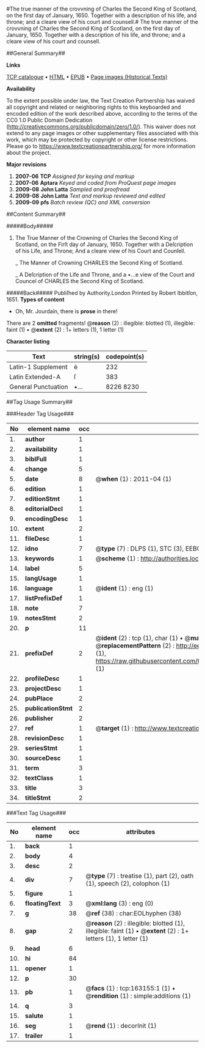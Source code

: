 #The true manner of the crovvning of Charles the Second King of Scotland, on the first day of January, 1650. Together with a description of his life, and throne; and a cleare view of his court and counsell.#
The true manner of the crovvning of Charles the Second King of Scotland, on the first day of January, 1650. Together with a description of his life, and throne; and a cleare view of his court and counsell.

##General Summary##

**Links**

[TCP catalogue](http://www.ota.ox.ac.uk/tcp/)  • 
[HTML](http://tei.it.ox.ac.uk/tcp/Texts-HTML/free/A95/A95073.html)  • 
[EPUB](http://tei.it.ox.ac.uk/tcp/Texts-EPUB/free/A95/A95073.epub) • 
[Page images (Historical Texts)](https://historicaltexts.jisc.ac.uk/eebo-99870746e)

**Availability**

To the extent possible under law, the Text Creation Partnership has waived all copyright and related or neighboring rights to this keyboarded and encoded edition of the work described above, according to the terms of the CC0 1.0 Public Domain Dedication (http://creativecommons.org/publicdomain/zero/1.0/). This waiver does not extend to any page images or other supplementary files associated with this work, which may be protected by copyright or other license restrictions. Please go to https://www.textcreationpartnership.org/ for more information about the project.

**Major revisions**

1. __2007-06__ __TCP__ *Assigned for keying and markup*
1. __2007-06__ __Aptara__ *Keyed and coded from ProQuest page images*
1. __2009-08__ __John Latta__ *Sampled and proofread*
1. __2009-08__ __John Latta__ *Text and markup reviewed and edited*
1. __2009-09__ __pfs__ *Batch review (QC) and XML conversion*

##Content Summary##

#####Body#####

1. The True Manner of the Crowning of Charles the Second King
of Scotland, on the Firſt day of January, 1650. Together with a Deſcription of his Life, and Throne;
And a cleare view of his Court and Counſell.

    _ The Manner of Crowning
CHARLES the Second King
of Scotland.

    _ A Deſcription of the Life and Throne, and a •…e view of the Court and Councel of CHARLES the Second King of Scotland.

#####Back#####
Publiſhed by Authority.London Printed by Robert Ibbitſon, 1651.
**Types of content**

  * Oh, Mr. Jourdain, there is **prose** in there!

There are 2 **omitted** fragments! 
 @__reason__ (2) : illegible: blotted (1), illegible: faint (1)  •  @__extent__ (2) : 1+ letters (1), 1 letter (1)

**Character listing**


|Text|string(s)|codepoint(s)|
|---|---|---|
|Latin-1 Supplement|è|232|
|Latin Extended-A|ſ|383|
|General Punctuation|•…|8226 8230|

##Tag Usage Summary##

###Header Tag Usage###

|No|element name|occ|attributes|
|---|---|---|---|
|1.|__author__|1||
|2.|__availability__|1||
|3.|__biblFull__|1||
|4.|__change__|5||
|5.|__date__|8| @__when__ (1) : 2011-04 (1)|
|6.|__edition__|1||
|7.|__editionStmt__|1||
|8.|__editorialDecl__|1||
|9.|__encodingDesc__|1||
|10.|__extent__|2||
|11.|__fileDesc__|1||
|12.|__idno__|7| @__type__ (7) : DLPS (1), STC (3), EEBO-CITATION (1), PROQUEST (1), VID (1)|
|13.|__keywords__|1| @__scheme__ (1) : http://authorities.loc.gov/ (1)|
|14.|__label__|5||
|15.|__langUsage__|1||
|16.|__language__|1| @__ident__ (1) : eng (1)|
|17.|__listPrefixDef__|1||
|18.|__note__|7||
|19.|__notesStmt__|2||
|20.|__p__|11||
|21.|__prefixDef__|2| @__ident__ (2) : tcp (1), char (1)  •  @__matchPattern__ (2) : ([0-9\-]+):([0-9IVX]+) (1), (.+) (1)  •  @__replacementPattern__ (2) : http://eebo.chadwyck.com/downloadtiff?vid=$1&page=$2 (1), https://raw.githubusercontent.com/textcreationpartnership/Texts/master/tcpchars.xml#$1 (1)|
|22.|__profileDesc__|1||
|23.|__projectDesc__|1||
|24.|__pubPlace__|2||
|25.|__publicationStmt__|2||
|26.|__publisher__|2||
|27.|__ref__|1| @__target__ (1) : http://www.textcreationpartnership.org/docs/. (1)|
|28.|__revisionDesc__|1||
|29.|__seriesStmt__|1||
|30.|__sourceDesc__|1||
|31.|__term__|3||
|32.|__textClass__|1||
|33.|__title__|3||
|34.|__titleStmt__|2||


###Text Tag Usage###

|No|element name|occ|attributes|
|---|---|---|---|
|1.|__back__|1||
|2.|__body__|4||
|3.|__desc__|2||
|4.|__div__|7| @__type__ (7) : treatise (1), part (2), oath (1), speech (2), colophon (1)|
|5.|__figure__|1||
|6.|__floatingText__|3| @__xml:lang__ (3) : eng (0)|
|7.|__g__|38| @__ref__ (38) : char:EOLhyphen (38)|
|8.|__gap__|2| @__reason__ (2) : illegible: blotted (1), illegible: faint (1)  •  @__extent__ (2) : 1+ letters (1), 1 letter (1)|
|9.|__head__|6||
|10.|__hi__|84||
|11.|__opener__|1||
|12.|__p__|30||
|13.|__pb__|1| @__facs__ (1) : tcp:163155:1 (1)  •  @__rendition__ (1) : simple:additions (1)|
|14.|__q__|3||
|15.|__salute__|1||
|16.|__seg__|1| @__rend__ (1) : decorInit (1)|
|17.|__trailer__|1||
